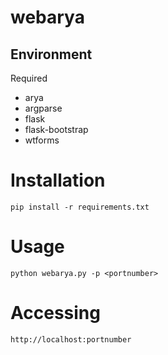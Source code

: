 # webarya

## Environment

Required
* arya
* argparse
* flask
* flask-bootstrap
* wtforms

# Installation

    pip install -r requirements.txt

# Usage

    python webarya.py -p <portnumber>

# Accessing

    http://localhost:portnumber